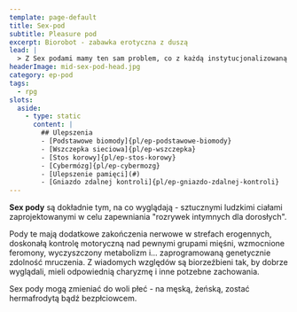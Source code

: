```yaml
---
template: page-default
title: Sex-pod
subtitle: Pleasure pod
excerpt: Biorobot - zabawka erotyczna z duszą
lead: |
  > Z Sex podami mamy ten sam problem, co z każdą instytucjonalizowaną intymnością: udajemy, że nie chodzi o władzę. A przecież one nigdy nie przestają się uśmiechać.
headerImage: mid-sex-pod-head.jpg
category: ep-pod
tags:
  - rpg
slots:
  aside:
    - type: static
      content: |
        ## Ulepszenia
        - [Podstawowe biomody]{pl/ep-podstawowe-biomody}
        - [Wszczepka sieciowa]{pl/ep-wszczepka}
        - [Stos korowy]{pl/ep-stos-korowy}
        - [Cybermózg]{pl/ep-cybermozg}
        - [Ulepszenie pamięci](#)
        - [Gniazdo zdalnej kontroli]{pl/ep-gniazdo-zdalnej-kontroli}
---
```

**Sex pody** są dokładnie tym, na co wyglądają - sztucznymi ludzkimi ciałami zaprojektowanymi w celu zapewniania "rozrywek intymnych dla dorosłych". 

Pody te mają dodatkowe zakończenia nerwowe w strefach erogennych, doskonałą kontrolę motoryczną nad pewnymi grupami mięśni, wzmocnione feromony, wyczyszczony metabolizm i... zaprogramowaną genetycznie zdolność mruczenia. Z wiadomych względów są biorzeźbieni tak, by dobrze wyglądali, mieli odpowiednią charyzmę i inne potzebne zachowania. 

Sex pody mogą zmieniać do woli płeć - na męską, żeńską, zostać hermafrodytą bądź bezpłciowcem.
